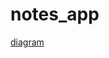 # notes_app

[diagram](https://previews.dropbox.com/p/thumb/AAjTIsDRhYEvzi7gZU81FmvR3TxtoCpT99simgAAeOsBgdaE93Ka-6KBgcKHyMwQde59-Oqs0aEJuErf02vsfQ3hw8cvRaGKHXj2MoVVhwwWe3_uHvomkZQ8ECqbj81XhW4WYGlyWTQnWvoIz4XlsjkNCD-WZJYeODkxApqlYlT5d1utinwXWJ90txu8iePHIJyjVcQg7jSCn0-zuh2Z2_DU_frOvq3rTP5FOhE-Xfm0fvAnOF7YIOlz1nw1tjnan6MHTgdEAt2O4kTWGMZP_U8kIDcQ2zmpsGpYesVZF_Axl7fMoXB5CLxF_GeQ4Rcy2G_Ng2jF7GqV6KY3FVIO2ni2/p.jpeg?fv_content=true&size_mode=5)
